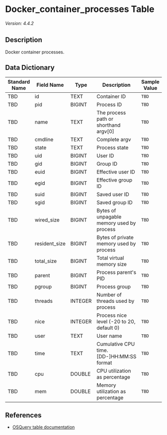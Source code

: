 # Docker_container_processes Table
###### Version: 4.4.2

## Description
Docker container processes.

## Data Dictionary
|Standard Name|Field Name|Type|Description|Sample Value|
|---|---|---|---|---|
|TBD|id|TEXT|Container ID|`TBD`|
|TBD|pid|BIGINT|Process ID|`TBD`|
|TBD|name|TEXT|The process path or shorthand argv[0]|`TBD`|
|TBD|cmdline|TEXT|Complete argv|`TBD`|
|TBD|state|TEXT|Process state|`TBD`|
|TBD|uid|BIGINT|User ID|`TBD`|
|TBD|gid|BIGINT|Group ID|`TBD`|
|TBD|euid|BIGINT|Effective user ID|`TBD`|
|TBD|egid|BIGINT|Effective group ID|`TBD`|
|TBD|suid|BIGINT|Saved user ID|`TBD`|
|TBD|sgid|BIGINT|Saved group ID|`TBD`|
|TBD|wired_size|BIGINT|Bytes of unpagable memory used by process|`TBD`|
|TBD|resident_size|BIGINT|Bytes of private memory used by process|`TBD`|
|TBD|total_size|BIGINT|Total virtual memory size|`TBD`|
|TBD|parent|BIGINT|Process parent's PID|`TBD`|
|TBD|pgroup|BIGINT|Process group|`TBD`|
|TBD|threads|INTEGER|Number of threads used by process|`TBD`|
|TBD|nice|INTEGER|Process nice level (-20 to 20, default 0)|`TBD`|
|TBD|user|TEXT|User name|`TBD`|
|TBD|time|TEXT|Cumulative CPU time. [DD-]HH:MM:SS format|`TBD`|
|TBD|cpu|DOUBLE|CPU utilization as percentage|`TBD`|
|TBD|mem|DOUBLE|Memory utilization as percentage|`TBD`|

## References
* [OSQuery table documentation](https://osquery.io/schema/current#docker_container_processes)
